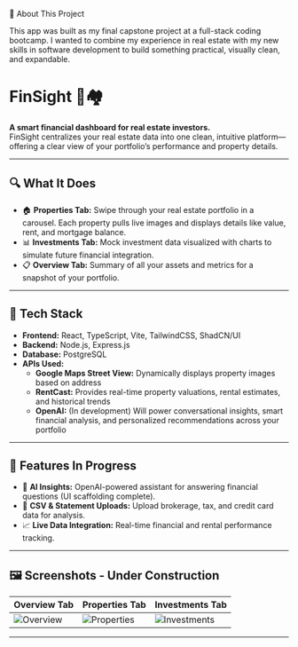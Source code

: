 🧠 About This Project

This app was built as my final capstone project at a full-stack coding bootcamp. I wanted to combine my experience in real estate with my new skills in software development to build something practical, visually clean, and expandable.

# FinSight 🧠🏘️

**A smart financial dashboard for real estate investors.**  
FinSight centralizes your real estate data into one clean, intuitive platform—offering a clear view of your portfolio’s performance and property details.

---

## 🔍 What It Does

- 🏠 **Properties Tab:** Swipe through your real estate portfolio in a carousel. Each property pulls live images and displays details like value, rent, and mortgage balance.
- 📊 **Investments Tab:** Mock investment data visualized with charts to simulate future financial integration.
- 📋 **Overview Tab:** Summary of all your assets and metrics for a snapshot of your portfolio.

---

## 🧱 Tech Stack

- **Frontend:** React, TypeScript, Vite, TailwindCSS, ShadCN/UI
- **Backend:** Node.js, Express.js
- **Database:** PostgreSQL
- **APIs Used:**
  - **Google Maps Street View:** Dynamically displays property images based on address
  - **RentCast:** Provides real-time property valuations, rental estimates, and historical trends
  - **OpenAI:** (In development) Will power conversational insights, smart financial analysis, and personalized recommendations across your portfolio

---

## 🚧 Features In Progress

- 🤖 **AI Insights:** OpenAI-powered assistant for answering financial questions (UI scaffolding complete).
- 📄 **CSV & Statement Uploads:** Upload brokerage, tax, and credit card data for analysis.
- 📈 **Live Data Integration:** Real-time financial and rental performance tracking.

---

## 🖼️ Screenshots - Under Construction

| Overview Tab                            | Properties Tab                              | Investments Tab                               |
| --------------------------------------- | ------------------------------------------- | --------------------------------------------- |
| ![Overview](./screenshots/overview.png) | ![Properties](./screenshots/properties.png) | ![Investments](./screenshots/investments.png) |

---
